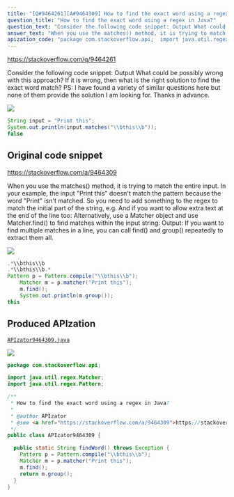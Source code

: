 ```yaml
---
title: "[Q#9464261][A#9464309] How to find the exact word using a regex in Java?"
question_title: "How to find the exact word using a regex in Java?"
question_text: "Consider the following code snippet: Output What could be possibly wrong with this approach? If it is wrong, then what is the right solution to find the exact word match? PS: I have found a variety of similar questions here but none of them provide the solution I am looking for. Thanks in advance."
answer_text: "When you use the matches() method, it is trying to match the entire input. In your example, the input \"Print this\" doesn't match the pattern because the word \"Print\" isn't matched. So you need to add something to the regex to match the initial part of the string, e.g. And if you want to allow extra text at the end of the line too: Alternatively, use a Matcher object and use Matcher.find() to find matches within the input string: Output: If you want to find multiple matches in a line, you can call find() and group() repeatedly to extract them all."
apization_code: "package com.stackoverflow.api;  import java.util.regex.Matcher; import java.util.regex.Pattern;  /**  * How to find the exact word using a regex in Java?  *  * @author APIzator  * @see <a href=\"https://stackoverflow.com/a/9464309\">https://stackoverflow.com/a/9464309</a>  */ public class APIzator9464309 {    public static String findWord() throws Exception {     Pattern p = Pattern.compile(\"\\\\bthis\\\\b\");     Matcher m = p.matcher(\"Print this\");     m.find();     return m.group();   } }"
---
```


https://stackoverflow.com/q/9464261

Consider the following code snippet:
Output
What could be possibly wrong with this approach? If it is wrong, then what is the right solution to find the exact word match?
PS: I have found a variety of similar questions here but none of them provide the solution I am looking for.
Thanks in advance.


<div class="code-logo"><img src="/stackoverflow.png" /></div>

```java
String input = "Print this";
System.out.println(input.matches("\\bthis\\b"));
false
```


## Original code snippet

https://stackoverflow.com/a/9464309

When you use the matches() method, it is trying to match the entire input. In your example, the input &quot;Print this&quot; doesn&#x27;t match the pattern because the word &quot;Print&quot; isn&#x27;t matched.
So you need to add something to the regex to match the initial part of the string, e.g.
And if you want to allow extra text at the end of the line too:
Alternatively, use a Matcher object and use Matcher.find() to find matches within the input string:
Output:
If you want to find multiple matches in a line, you can call find() and group() repeatedly to extract them all.

<div class="code-logo"><img src="/stackoverflow.png" /></div>

```java
.*\\bthis\\b
.*\\bthis\\b.*
Pattern p = Pattern.compile("\\bthis\\b");
    Matcher m = p.matcher("Print this");
    m.find();
    System.out.println(m.group());
this
```

## Produced APIzation

[`APIzator9464309.java`](https://github.com/pasqualesalza/apization-temp-data/raw/master/search/APIzator9464309.java)

<div class="code-logo"><img src="/apizator.png" /></div>

```java
package com.stackoverflow.api;

import java.util.regex.Matcher;
import java.util.regex.Pattern;

/**
 * How to find the exact word using a regex in Java?
 *
 * @author APIzator
 * @see <a href="https://stackoverflow.com/a/9464309">https://stackoverflow.com/a/9464309</a>
 */
public class APIzator9464309 {

  public static String findWord() throws Exception {
    Pattern p = Pattern.compile("\\bthis\\b");
    Matcher m = p.matcher("Print this");
    m.find();
    return m.group();
  }
}

```